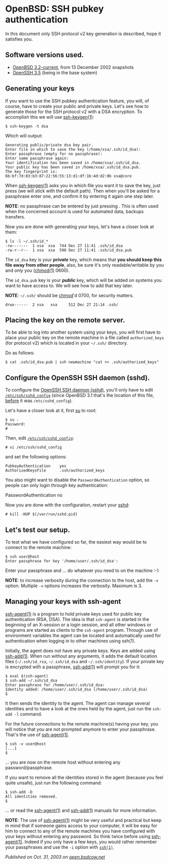 # OpenBSD: SSH pubkey authentication

In this document only SSH protocol v2 key generation is described, hope it satisfies you.

## Software versions used.
- [OpenBSD 3.2-current](http://www.openbsd.org/), from 13 December 2002 snapshots
- [OpenSSH 3.5](http://www.openssh.com/) (being in the base system)

## Generating your keys
If you want to use the SSH pubkey authentication feature, you will, of course, have to create your public and private keys.
Let's see how to generate those for the SSH protocol v2 with a DSA encryption.
To accomplish this we will use [ssh-keygen(1)](http://www.openbsd.org/cgi-bin/man.cgi?query=ssh-keygen&sektion=1):

`$ ssh-keygen -t dsa`

Which will output:
```
Generating public/private dsa key pair.
Enter file in which to save the key (/home/xsa/.ssh/id_dsa): 
Enter passphrase (empty for no passphrase): 
Enter same passphrase again: 
Your identification has been saved in /home/xsa/.ssh/id_dsa.
Your public key has been saved in /home/xsa/.ssh/id_dsa.pub.
The key fingerprint is:
6b:bf:7d:83:b3:87:22:56:55:13:d1:df:1b:4d:d2:0b xsa@core
 ```
When [ssh-keygen(1)](http://www.openbsd.org/cgi-bin/man.cgi?query=ssh-keygen&sektion=1) asks
you in which file you want it to save the key, just press *<return>* (we will stick with the default path).
Then when you'll be asked for a passphrase enter one, and confirm it by entering it again one step later.

**NOTE**: no passphrase can be entered by just pressing *<return>*.
This is often used when the concerned account is used for automated data, backups transfers.
  
Now you are done with generating your keys, let's have a closer look at them:

```
$ ls -l ~/.ssh/id_*
-rw-------  1 xsa  xsa  744 Dec 27 11:41 .ssh/id_dsa
-rw-r--r--  1 xsa  xsa  598 Dec 27 11:41 .ssh/id_dsa.pub
```

The `id_dsa` key is your **_private_** key, which means that **you should keep this file away from other people**,
also, be sure it's only readable/writable by you and _only_ you ([chmod(1)](http://www.openbsd.org/cgi-bin/man.cgi?query=chmod&sektion=1) 0600).

The `id_dsa.pub` key is your **_public_** key, which will be added on systems you want to
have access to. We will see how to add that key later.

**NOTE**: `~/.ssh/` should be [chmod](http://www.openbsd.org/cgi-bin/man.cgi?query=chmod&sektion=1)'d 0700, for security matters.

`drwx------  2 xsa   xsa     512 Dec 27 21:14 .ssh/`

## Placing the key on the remote server.
To be able to log into another system using your keys,
you will first have to place your public key on the remote machine in a file called
`authorized_keys` (for protocol v2) which is located in your `~/.ssh/` directory.

Do as follows:

`$ cat .ssh/id_dsa.pub | ssh newmachine "cat >> .ssh/authorized_keys"`

## Configure the OpenSSH SSH daemon (sshd).

To configure the [OpenSSH SSH daemon (sshd)](http://www.openssh.org/), you'll only have to edit
[`/etc/ssh/sshd_config`](http://www.openbsd.org/cgi-bin/man.cgi?query=sshd_config&sektion=5)
(since OpenBSD 3.1 that's the location of this file, [before](http://www.openbsd.org/faq/upgrade-minifaq.html#3.0.4) it was `/etc/sshd_config`).

Let's have a closer look at it, first [su](http://www.openbsd.org/cgi-bin/man.cgi?query=su&sektion=1) to root:

```
$ su -
Password:
#
```

Then, edit [`/etc/ssh/sshd_config`](http://www.openbsd.org/cgi-bin/man.cgi?query=sshd_config&sektion=5):

`# vi /etc/ssh/sshd_config`
  
and set the following options:

```
PubkeyAuthentication    yes
AuthorizedKeysFile      .ssh/authorized_keys
```

You also might want to disable the `PasswordAuthentication` option, so people can only login through key authentication:

  PasswordAuthentication no
  

Now you are done with the configuration, restart your [sshd](http://www.openbsd.org/cgi-bin/man.cgi?query=sshd&sektion=8):

`# kill -HUP $(/var/run/sshd.pid)`

## Let's test our setup.
To test what we have configured so far, the easiest way would be to connect to the remote machine:

```
$ ssh user@host
Enter passphrase for key '/home/user/.ssh/id_dsa':
```

Enter your passphrase and ... do whatever you need to on the machine :-)

**NOTE**: to increase verbosity during the connection to the host, add the `-v` option.
Multiple `-v` options increases the verbosity. Maximum is 3.

## Managing your keys with ssh-agent
[ssh-agent(1)](http://www.openbsd.org/cgi-bin/man.cgi?query=ssh-agent&sektion=1) is a
program to hold private keys used for public key authentication (RSA, DSA).
The idea is that `ssh-agent` is started in the beginning of an X-session or a login session,
and all other windows or programs are started as clients to the `ssh-agent` program.
Through use of environment variables the agent can be located and automatically
used for authentication when logging in to other machines using ssh(1).

Initially, the agent does not have any private keys. Keys are added using [ssh-add(1)](http://www.openbsd.org/cgi-bin/man.cgi?query=ssh-add&sektion=1).
When run without any arguments, it adds the default location files
(`~/.ssh/id_rsa`, `~/.ssh/id_dsa` and `~/.ssh/identity`).
If your private key is encrypted with a passphrase,
[ssh-add(1)](http://www.openbsd.org/cgi-bin/man.cgi?query=ssh-add&sektion=1) will prompt you for it:

```
$ eval $(ssh-agent)
$ ssh-add ~/.ssh/id_dsa
Enter passphrase for /home/user/.ssh/id_dsa:
Identity added: /home/user/.ssh/id_dsa (/home/user/.ssh/id_dsa)
$
```

It then sends the identity to the agent. The agent can manage several identities
and to have a look at the ones held by the agent, just run the `ssh-add -l` command.

For the future connections to the remote machine(s) having your key, you
will notice that you are not prompted anymore to enter your passphrase.
That's the use of [ssh-agent(1)](http://www.openbsd.org/cgi-bin/man.cgi?query=ssh-agent&sektion=1).

```
$ ssh -v user@host
[...]
$
```
... you are now on the remote host without entering any password/passphrase.

If you want to remove all the identities stored in the agent (because you feel quite unsafe),
just run the following command:

```
$ ssh-add -D
All identities removed.
$
```
  
... or read the [ssh-agent(1)](http://www.openbsd.org/cgi-bin/man.cgi?query=ssh-agent&sektion=1) and
[ssh-add(1)](http://www.openbsd.org/cgi-bin/man.cgi?query=ssh-add&sektion=1) manuals for more information.

**NOTE**: The use of [ssh-agent(1)](http://www.openbsd.org/cgi-bin/man.cgi?query=ssh-agent&sektion=1) might be very useful and practical but keep in mind
that if someone gains access to your computer, it will be easy for him to connect to
any of the remote machines you have configured with your keys without entering any password.
So think twice before using [ssh-agent(1)](http://www.openbsd.org/cgi-bin/man.cgi?query=ssh-agent&sektion=1). Indeed if you only have a few keys,
you would rather remember your passphrases and use the `-i` option with [`ssh(1)`](http://www.openbsd.org/cgi-bin/man.cgi?query=ssh&sektion=1). 
  

*Published on Oct. 31, 2003 on [open.bsdcow.net](https://github.com/xsa/open.bsdcow.net/)*
